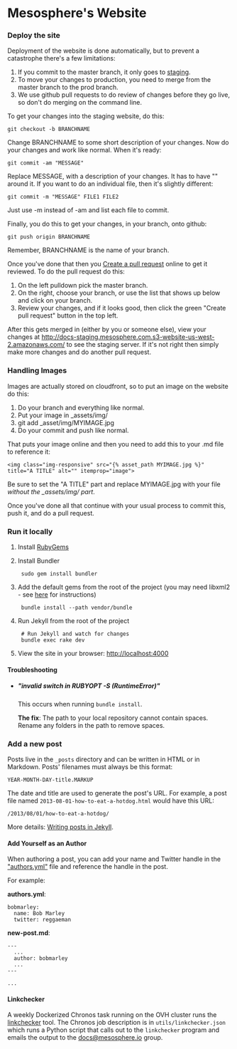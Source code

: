 Mesosphere's Website
=======

### Deploy the site

Deployment of the website is done automatically, but to prevent a catastrophe there's a few limitations:

1. If you commit to the master branch, it only goes to [staging](http://open-docs-staging.mesosphere.com.s3-website-us-west-1.amazonaws.com).
2. To move your changes to production, you need to merge from the master branch to the prod branch.
3. We use github pull requests to do review of changes before they go live, so don't do merging on the command line.

To get your changes into the staging website, do this:

    git checkout -b BRANCHNAME

Change BRANCHNAME to some short description of your changes.  Now do your changes and work like normal. When it's ready:

    git commit -am "MESSAGE"

Replace MESSAGE, with a description of your changes.  It has to have "" around it.  If you want to do an individual file, then it's slightly different:

    git commit -m "MESSAGE" FILE1 FILE2

Just use -m instead of -am and list each file to commit.

Finally, you do this to get your changes, in your branch, onto github:

    git push origin BRANCHNAME

Remember, BRANCHNAME is the name of your branch.

Once you've done that then you [Create a pull request](https://github.com/mesosphere/mesosphere-docs/compare/prod...master) online to get it reviewed.  To do the pull request do this:

1. On the left pulldown pick the master branch.
2. On the right, choose your branch, or use the list that shows up below and click on your branch.
3. Review your changes, and if it looks good, then click the green "Create pull request" button in the top left.

After this gets merged in (either by you or someone else), view your changes at http://docs-staging.mesosphere.com.s3-website-us-west-2.amazonaws.com/ to see the staging server.  If it's not right then simply make more changes and do another pull request.

### Handling Images

Images are actually stored on cloudfront, so to put an image on the website do this:

1. Do your branch and everything like normal.
2. Put your image in \_assets/img/
3. git add \_asset/img/MYIMAGE.jpg
4. Do your commit and push like normal.

That puts your image online and then you need to add this to your .md file to reference it:

    <img class="img-responsive" src="{% asset_path MYIMAGE.jpg %}" title="A TITLE" alt="" itemprop="image">

Be sure to set the "A TITLE" part and replace MYIMAGE.jpg with your file *without the \_assets/img/ part*.

Once you've done all that continue with your usual process to commit this, push it, and do a pull request.


### Run it locally

1. Install [RubyGems](https://rubygems.org/pages/download)
2. Install Bundler

        sudo gem install bundler
3. Add the default gems from the root of the project (you may need libxml2 - see [here](http://nokogiri.org/tutorials/installing_nokogiri.html) for instructions)

        bundle install --path vendor/bundle
4. Run Jekyll from the root of the project

        # Run Jekyll and watch for changes
        bundle exec rake dev
5. View the site in your browser: [http://localhost:4000](http://localhost:4000)

#### Troubleshooting

* ##### "invalid switch in RUBYOPT -S (RuntimeError)"

    This occurs when running `bundle install`.

    **The fix**: The path to your local repository cannot contain spaces. Rename any
    folders in the path to remove spaces.

### Add a new post

Posts live in the `_posts` directory and can be written in HTML or in Markdown.
Posts' filenames must always be this format:

    YEAR-MONTH-DAY-title.MARKUP

The date and title are used to generate the post's URL. For example, a post file
named `2013-08-01-how-to-eat-a-hotdog.html` would have this URL:

    /2013/08/01/how-to-eat-a-hotdog/

More details: [Writing posts in Jekyll](http://jekyllrb.com/docs/posts/).

#### Add Yourself as an Author

When authoring a post, you can add your name and Twitter handle in the
["authors.yml"](https://github.com/mesosphere/website/blob/master/_data/authors.yml)
file and reference the handle in the post.

For example:

**authors.yml**:

    bobmarley:
      name: Bob Marley
      twitter: reggaeman

**new-post.md**:

    ---
      ...
      author: bobmarley
      ...
    ---

    ...


#### Linkchecker

A weekly Dockerized Chronos task running on the OVH cluster runs the [linkchecker](http://wummel.github.io/linkchecker/) tool. The Chronos job description is in `utils/linkchecker.json` which runs a Python script that calls out to the `linkchecker` program and emails the output to the docs@mesosphere.io group.
